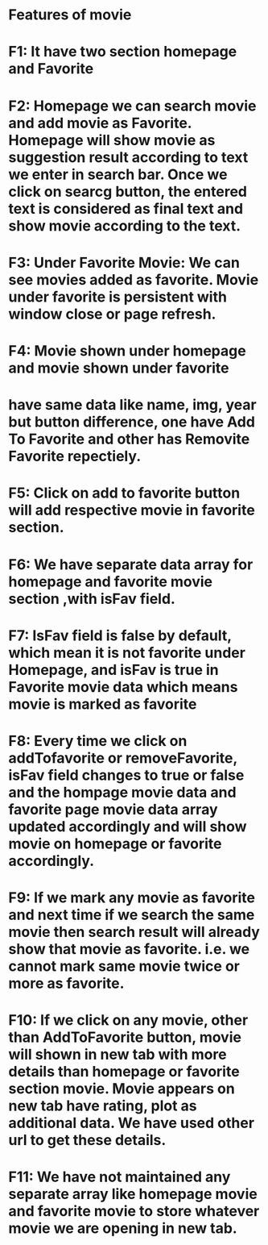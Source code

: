 # Features of movie

# F1: It have two section homepage and Favorite

# F2: Homepage we can search movie and add movie as Favorite. Homepage will show movie as suggestion result according to text we enter in search bar. Once we click on searcg button, the entered text is considered as final text and show movie according to the text.

# F3: Under Favorite Movie: We can see movies added as favorite. Movie under favorite is persistent with window close or page refresh.

# F4: Movie shown under homepage and movie shown under favorite

# have same data like name, img, year but button difference, one have Add To Favorite and other has Removite Favorite repectiely.

# F5: Click on add to favorite button will add respective movie in favorite section.

# F6: We have separate data array for homepage and favorite movie section ,with isFav field.

# F7: IsFav field is false by default, which mean it is not favorite under Homepage, and isFav is true in Favorite movie data which means movie is marked as favorite

# F8: Every time we click on addTofavorite or removeFavorite, isFav field changes to true or false and the hompage movie data and favorite page movie data array updated accordingly and will show movie on homepage or favorite accordingly.

# F9: If we mark any movie as favorite and next time if we search the same movie then search result will already show that movie as favorite. i.e. we cannot mark same movie twice or more as favorite.

# F10: If we click on any movie, other than AddToFavorite button, movie will shown in new tab with more details than homepage or favorite section movie. Movie appears on new tab have rating, plot as additional data. We have used other url to get these details.

# F11: We have not maintained any separate array like homepage movie and favorite movie to store whatever movie we are opening in new tab.
